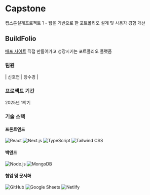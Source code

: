 # Capstone
캡스톤설계프로젝트 1 - 웹을 기반으로 한 포트폴리오 설계 및 사용자 경험 개선

## BuildFolio
[배포 사이트](https://buildfolio-2025.netlify.app/)
직접 만들어가고 성장시키는 포트폴리오 플랫폼

### 팀원
| 신호연 | 장수경 |

### 프로젝트 기간
2025년 1학기

### 기술 스택

#### 프론트엔드
![React](https://img.shields.io/badge/React-61DAFB?style=flat-square&logo=React&logoColor=black)
![Next.js](https://img.shields.io/badge/Next.js-000000?style=flat-square&logo=Next.js&logoColor=white)
![TypeScript](https://img.shields.io/badge/TypeScript-3178C6?style=flat-square&logo=TypeScript&logoColor=white)
![Tailwind CSS](https://img.shields.io/badge/Tailwind_CSS-06B6D4?style=flat-square&logo=Tailwind-CSS&logoColor=white)

#### 백엔드
![Node.js](https://img.shields.io/badge/Node.js-339933?style=flat-square&logo=Node.js&logoColor=white)
![MongoDB](https://img.shields.io/badge/MongoDB-47A248?style=flat-square&logo=MongoDB&logoColor=white)

#### 협업 및 문서화
![GitHub](https://img.shields.io/badge/GitHub-181717?style=flat-square&logo=GitHub&logoColor=white)
![Google Sheets](https://img.shields.io/badge/Sheets-34A853?style=flat-square&logo=Google-Sheets&logoColor=white)
![Netlify](https://img.shields.io/badge/Netlify-00C7B7?style=flat-square&logo=Netlify&logoColor=white)